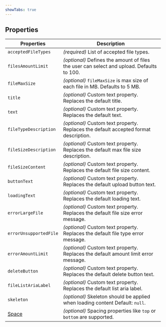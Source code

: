 ```yaml
---
showTabs: true
---
```


## Properties

| Properties                                  | Description                                                                               |
| ------------------------------------------- | ----------------------------------------------------------------------------------------- |
| `acceptedFileTypes`                         | _(required)_ List of accepted file types.                                                 |
| `filesAmountLimit`                          | _(optional)_ Defines the amount of files the user can select and upload. Defaults to 100. |
| `fileMaxSize`                               | _(optional)_ `fileMaxSize` is max size of each file in MB. Defaults to 5 MB.              |
| `title`                                     | _(optional)_ Custom text property. Replaces the default title.                            |
| `text`                                      | _(optional)_ Custom text property. Replaces the default text.                             |
| `fileTypeDescription`                       | _(optional)_ Custom text property. Replaces the default accepted format description.      |
| `fileSizeDescription`                       | _(optional)_ Custom text property. Replaces the default max file size description.        |
| `fileSizeContent`                           | _(optional)_ Custom text property. Replaces the default file size content.                |
| `buttonText`                                | _(optional)_ Custom text property. Replaces the default upload button text.               |
| `loadingText`                               | _(optional)_ Custom text property. Replaces the default loading text.                     |
| `errorLargeFile`                            | _(optional)_ Custom text property. Replaces the default file size error message.          |
| `errorUnsupportedFile`                      | _(optional)_ Custom text property. Replaces the default file type error message.          |
| `errorAmountLimit`                          | _(optional)_ Custom text property. Replaces the default amount limit error message.       |
| `deleteButton`                              | _(optional)_ Custom text property. Replaces the default delete button text.               |
| `fileListAriaLabel`                         | _(optional)_ Custom text property. Replaces the default list aria label.                  |
| `skeleton`                                  | _(optional)_ Skeleton should be applied when loading content Default: `null`.             |
| [Space](/uilib/components/space/properties) | _(optional)_ Spacing properties like `top` or `bottom` are supported.                     |
